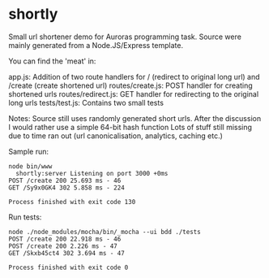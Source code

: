 # shortly

Small url shortener demo for Auroras programming task.
Source were mainly generated from a Node.JS/Express template.

You can find the 'meat' in:

app.js: Addition of two route handlers for / (redirect to original long url) and /create (create shortened url)
routes/create.js: POST handler for creating shortened urls
routes/redirect.js: GET handler for redirecting to the original long urls
tests/test.js: Contains two small tests

Notes:
Source still uses randomly generated short urls. After the discussion I would rather use a simple 64-bit hash function
Lots of stuff still missing due to time ran out (url canonicalisation, analytics, caching etc.)

Sample run:
```
node bin/www
  shortly:server Listening on port 3000 +0ms
POST /create 200 25.693 ms - 46
GET /Sy9x0GK4 302 5.858 ms - 224

Process finished with exit code 130
```

Run tests:
```
node ./node_modules/mocha/bin/_mocha --ui bdd ./tests
POST /create 200 22.918 ms - 46
POST /create 200 2.226 ms - 47
GET /Skxb45ct4 302 3.694 ms - 47

Process finished with exit code 0

```
